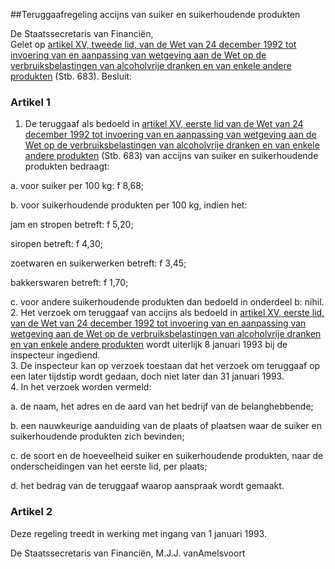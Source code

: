 <meta http-equiv='Content-Type' content='text/html; charset=utf-8' />

##Teruggaafregeling accijns van suiker en suikerhoudende produkten

De Staatssecretaris van Financiën,  
Gelet op [artikel XV, tweede lid, van de Wet van 24 december 1992 tot invoering van en aanpassing van wetgeving aan de Wet op de verbruiksbelastingen van alcoholvrije dranken en van enkele andere produkten](../../../../../../../../../wet/wet/invoering/van/en/aanpassing/aan/de/wet/op/de/verbruiksbelastingen/van/etc/BWBR0005803/README.md) (Stb. 683).
Besluit:    

### Artikel  1  

1.  De teruggaaf als bedoeld in [artikel XV, eerste lid van de Wet van 24 december 1992 tot invoering van en aanpassing van wetgeving aan de Wet op de verbruiksbelastingen van alcoholvrije dranken en van enkele andere produkten](../../../../../../../../../wet/wet/invoering/van/en/aanpassing/aan/de/wet/op/de/verbruiksbelastingen/van/etc/BWBR0005803/README.md) (Stb. 683) van accijns van suiker en suikerhoudende produkten bedraagt: 

a. voor suiker per 100 kg: f 8,68;  

b. voor suikerhoudende produkten per 100 kg, indien het: 

jam en stropen betreft: f 5,20;  

siropen betreft: f 4,30;  

zoetwaren en suikerwerken betreft: f 3,45;  

bakkerswaren betreft: f 1,70;    

c. voor andere suikerhoudende produkten dan bedoeld in onderdeel b: nihil.     
2.  Het verzoek om teruggaaf van accijns als bedoeld in [artikel XV, eerste lid, van de Wet van 24 december 1992 tot invoering van en aanpassing van wetgeving aan de Wet op de verbruiksbelastingen van alcoholvrije dranken en van enkele andere produkten](../../../../../../../../../wet/wet/invoering/van/en/aanpassing/aan/de/wet/op/de/verbruiksbelastingen/van/etc/BWBR0005803/README.md) wordt uiterlijk 8 januari 1993 bij de inspecteur ingediend.   
3.  De inspecteur kan op verzoek toestaan dat het verzoek om teruggaaf op een later tijdstip wordt gedaan, doch niet later dan 31 januari 1993.   
4.  In het verzoek worden vermeld: 

a. de naam, het adres en de aard van het bedrijf van de belanghebbende;  

b. een nauwkeurige aanduiding van de plaats of plaatsen waar de suiker en suikerhoudende produkten zich bevinden;  

c. de soort en de hoeveelheid suiker en suikerhoudende produkten, naar de onderscheidingen van het eerste lid, per plaats;  

d. het bedrag van de teruggaaf waarop aanspraak wordt gemaakt.     

### Artikel  2  

Deze regeling treedt in werking met ingang van 1 januari 1993.  

De 
Staatssecretaris van Financiën, 
M.J.J. vanAmelsvoort    
